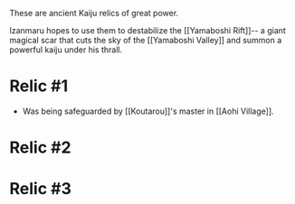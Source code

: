 These are ancient Kaiju relics of great power.

Izanmaru hopes to use them to destabilize the [[Yamaboshi Rift]]-- a giant magical scar that cuts the sky of the [[Yamaboshi Valley]] and summon a powerful kaiju under his thrall.

# Relic #1

- Was being safeguarded by [[Koutarou]]'s master in [[Aohi Village]].
# Relic #2


# Relic #3

